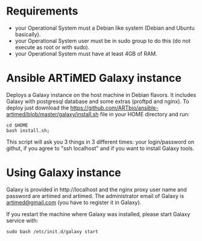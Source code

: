# Requirements
  * your Operational System must a Debian like system (Debian and Ubuntu basically).
  * your Operational System user must be in sudo group to do this (do not execute as root or with sudo).
  * your Operational System must have at least 4GB of RAM.

# Ansible ARTiMED Galaxy instance
Deploys a Galaxy instance on the host machine in Debian flavors. 
It includes Galaxy with postgresql database and some extras (proftpd and nginx).
To deploy just download the https://github.com/ARTbio/ansible-artimed/blob/master/galaxy/install.sh file in your HOME directory and run:
```
cd $HOME
bash install.sh;
```
This script will ask you 3 things in 3 different times: your login/password on githut, if you agree to "ssh localhost" and if you want to install Galaxy tools.

# Using Galaxy instance
Galaxy is provided in http://localhost and the nginx proxy user name and password are artimed and artimed.
The administrator email of Galaxy is artimed@gmail.com (you have to register it in Galaxy).

If you restart the machine where Galaxy was installed, please start Galaxy service with:
```
sudo bash /etc/init.d/galaxy start
```
